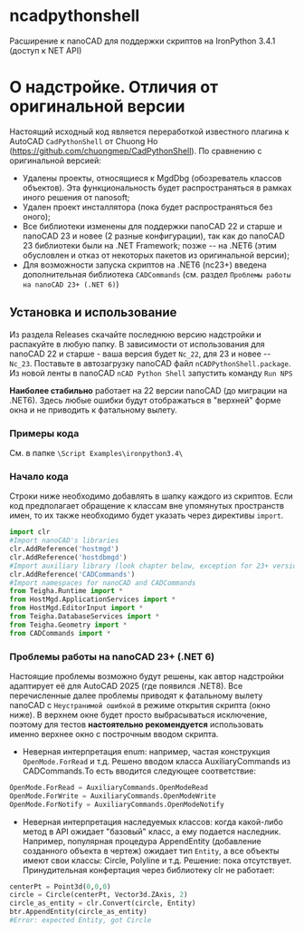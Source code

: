 # ncadpythonshell
Расширение к nanoCAD для поддержки скриптов на IronPython 3.4.1 (доступ к NET API)

# О надстройке. Отличия от оригинальной версии
Настоящий исходный код является переработкой известного плагина к AutoCAD `CadPythonShell` от Chuong Ho (https://github.com/chuongmep/CadPythonShell).
По сравнению с оригинальной версией:
* Удалены проекты, относящиеся к MgdDbg (обозреватель классов объектов). Эта функциональность будет распространяться в рамках иного решения от nanosoft;
* Удален проект инсталлятора (пока будет распространяться без оного);
* Все библиотеки изменены для поддержки nanoCAD 22 и старше и nanoCAD 23 и новее (2 разные конфигурации), так как до nanoCAD 23 библиотеки были на .NET Framework; позже -- на .NET6 (этим обусловлен и отказ от некоторых пакетов из оригинальной версии);
* Для возможности запуска скриптов на .NET6 (nc23+) введена дополнительная библиотека `CADCommands` (см. раздел `Проблемы работы на nanoCAD 23+ (.NET 6)`)


## Установка и использование

Из раздела Releases скачайте последнюю версию надстройки и распакуйте в любую папку. В зависимости от использования для nanoCAD 22 и старше - ваша версия будет `Nc_22`, для 23 и новее -- `Nc_23`.
Поставьте в автозагрузку nanoCAD файл `nCADPythonShell.package`.
Из новой ленты в nanoCAD `nCAD Python Shell` запустить команду `Run NPS`

__Наиболее стабильно__ работает на 22 версии nanoCAD (до миграции на .NET6). Здесь любые ошибки будут отображаться в "верхней" форме окна и не приводить к фатальному вылету.

### Примеры кода

См. в папке `\Script Examples\ironpython3.4\`

### Начало кода

Строки ниже необходимо добавлять в шапку каждого из скриптов. Если код предполагает обращение к классам вне упомянутых пространств имен, то их также необходимо будет указать через директивы `import`.
```python
import clr
#Import nanoCAD's libraries
clr.AddReference('hostmgd')
clr.AddReference('hostdbmgd')
#Import auxiliary library (look chapter below, exception for 23+ versions)
clr.AddReference('CADCommands')
#Import namespaces for nanoCAD and CADCommands
from Teigha.Runtime import *
from HostMgd.ApplicationServices import *
from HostMgd.EditorInput import *
from Teigha.DatabaseServices import *
from Teigha.Geometry import *
from CADCommands import *
```

### Проблемы работы на nanoCAD 23+ (.NET 6)

Настоящие проблемы возможно будут решены, как автор надстройки адаптирует её для AutoCAD 2025 (где появился .NET8).
Все перечисленные далее проблемы приводят к фатальному вылету nanoCAD с `Неустранимой ошибкой` в режиме открытия скрипта (окно ниже). В верхнем окне будет просто выбрасываться исключение, поэтому для тестов __настоятельно рекомендуется__ использовать именно верхнее окно с построчным вводом скрипта.

* Неверная интерпретация enum: например, частая конструкция `OpenMode.ForRead` и т.д. Решено вводом класса AuxiliaryCommands из CADCommands.То есть вводится следующее соответствие:

```python
OpenMode.ForRead = AuxiliaryCommands.OpenModeRead
OpenMode.ForWrite = AuxiliaryCommands.OpenModeWrite
OpenMode.ForNotify = AuxiliaryCommands.OpenModeNotify
```

* Неверная интерпретация наследуемых классов: когда какой-либо метод в API ожидает "базовый" класс, а ему подается наследник. Например, популярная процедура AppendEntity (добавление созданного объекта в чертеж) ожидает тип `Entity`, а все объекты имеют свои классы: Circle, Polyline и т.д. Решение: пока отсутствует. Принудительная конфертация через библиотеку clr не работает:

```python
centerPt = Point3d(0,0,0)
circle = Circle(centerPt, Vector3d.ZAxis, 2)
circle_as_entity = clr.Convert(circle, Entity)
btr.AppendEntity(circle_as_entity)
#Error: expected Entity, got Circle
```